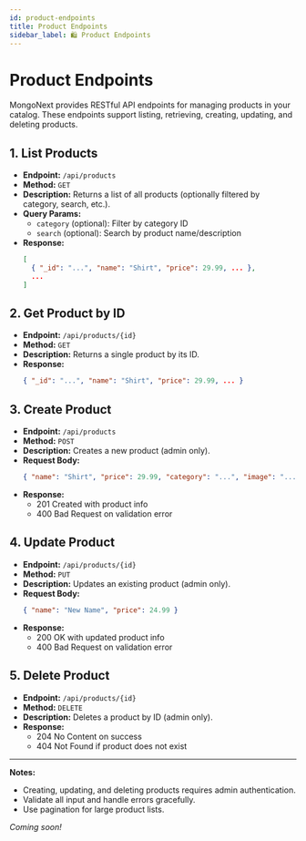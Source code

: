 ```yaml
---
id: product-endpoints
title: Product Endpoints
sidebar_label: 🛍️ Product Endpoints
---
```


# Product Endpoints

MongoNext provides RESTful API endpoints for managing products in your catalog. These endpoints support listing, retrieving, creating, updating, and deleting products.

## 1. List Products
- **Endpoint:** `/api/products`
- **Method:** `GET`
- **Description:** Returns a list of all products (optionally filtered by category, search, etc.).
- **Query Params:**
  - `category` (optional): Filter by category ID
  - `search` (optional): Search by product name/description
- **Response:**
  ```json
  [
    { "_id": "...", "name": "Shirt", "price": 29.99, ... },
    ...
  ]
  ```

## 2. Get Product by ID
- **Endpoint:** `/api/products/{id}`
- **Method:** `GET`
- **Description:** Returns a single product by its ID.
- **Response:**
  ```json
  { "_id": "...", "name": "Shirt", "price": 29.99, ... }
  ```

## 3. Create Product
- **Endpoint:** `/api/products`
- **Method:** `POST`
- **Description:** Creates a new product (admin only).
- **Request Body:**
  ```json
  { "name": "Shirt", "price": 29.99, "category": "...", "image": "..." }
  ```
- **Response:**
  - 201 Created with product info
  - 400 Bad Request on validation error

## 4. Update Product
- **Endpoint:** `/api/products/{id}`
- **Method:** `PUT`
- **Description:** Updates an existing product (admin only).
- **Request Body:**
  ```json
  { "name": "New Name", "price": 24.99 }
  ```
- **Response:**
  - 200 OK with updated product info
  - 400 Bad Request on validation error

## 5. Delete Product
- **Endpoint:** `/api/products/{id}`
- **Method:** `DELETE`
- **Description:** Deletes a product by ID (admin only).
- **Response:**
  - 204 No Content on success
  - 404 Not Found if product does not exist

---

**Notes:**
- Creating, updating, and deleting products requires admin authentication.
- Validate all input and handle errors gracefully.
- Use pagination for large product lists.

_Coming soon!_ 